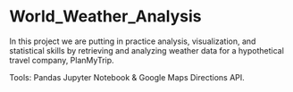 # World_Weather_Analysis
In this project we are putting in practice analysis, visualization, and statistical skills by retrieving and analyzing weather data for a hypothetical travel company, PlanMyTrip.

Tools: Pandas Jupyter Notebook &  Google Maps Directions API. 

